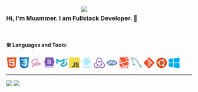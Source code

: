 <img align="right" src="https://media.giphy.com/media/5eLDrEaRGHegx2FeF2/giphy.gif" width="300" />

### Hi, I'm Muammer. I am Fullstack Developer. 👋

<br />

#### :hammer_and_wrench: Languages and Tools:

<div>
  <img src="https://github.com/devicons/devicon/blob/master/icons/html5/html5-original.svg" title="HTML5" alt="HTML5" width="30" height="30"/>
  <img src="https://github.com/devicons/devicon/blob/master/icons/css3/css3-original.svg" title="CSS3" alt="CSS3" width="30" height="30"/>
  <img src="https://github.com/devicons/devicon/blob/master/icons/sass/sass-original.svg" title="Sass" alt="Sass" width="30" height="30"/>
  <img src="https://github.com/devicons/devicon/blob/master/icons/bootstrap/bootstrap-plain-wordmark.svg" title="Bootstrap" alt="Bootstrap" width="30" height="30"/>
  <img src="https://github.com/devicons/devicon/blob/master/icons/materialui/materialui-plain.svg" title="Materialui" alt="Materialui" width="30" height="30"/>
  <img src="https://github.com/devicons/devicon/blob/master/icons/javascript/javascript-original.svg" title="Javascript" alt="Javascript" width="30" height="30"/>
  <img src="https://github.com/devicons/devicon/blob/master/icons/react/react-original-wordmark.svg" title="React" alt="React" width="30" height="30"/>
  <img src="https://github.com/devicons/devicon/blob/master/icons/redux/redux-original.svg" title="Redux" alt="Redux" width="30" height="30"/>
  <img src="https://github.com/devicons/devicon/blob/master/icons/php/php-plain.svg" title="PHP" alt="PHP" width="30" height="30"/>
  <img src="https://github.com/devicons/devicon/blob/master/icons/laravel/laravel-plain-wordmark.svg" title="Laravel" alt="Laravel" width="30" height="30"/>
  <img src="https://github.com/devicons/devicon/blob/master/icons/mysql/mysql-plain.svg" title="Mysql" alt="Mysql" width="30" height="30"/>
  <img src="https://github.com/devicons/devicon/blob/master/icons/git/git-plain.svg" title="Git" alt="Git" width="30" height="30"/>
  <img src="https://github.com/devicons/devicon/blob/master/icons/ubuntu/ubuntu-plain.svg" title="Ubuntu" alt="Ubuntu" width="30" height="30"/>
  <img src="https://github.com/devicons/devicon/blob/master/icons/windows8/windows8-original.svg" title="Windows" alt="Windows" width="30" height="30"/>
</div>

------

<div>
  <img style="" src="https://github-readme-stats.vercel.app/api?username=muammertop&show_icons=true&theme=dracula" width="483" />
  <img style="" src="https://github-readme-stats.vercel.app/api/top-langs/?username=muammertop&theme=dracula" width="200" />
</div>
